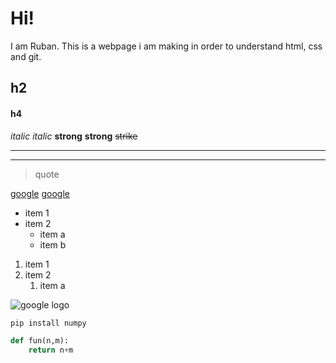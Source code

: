 # Hi!
I am Ruban.
This is a webpage i am making in order to understand html, css and git.
## h2
#### h4
*italic*  _italic_
**strong** __strong__
~~strike~~
___
---
> quote

[google](www.google.com)
[google](www.google.com "on hover") 

* item 1 
* item 2
    * item a
    * item b

1. item 1
2. item 2
    1. item a

![google logo](https://www.google.co.in/images/branding/googlelogo/1x/googlelogo_color_272x92dp.png "on hover") 

```cmd
pip install numpy
```
```python
def fun(n,m):
    return n+m
```